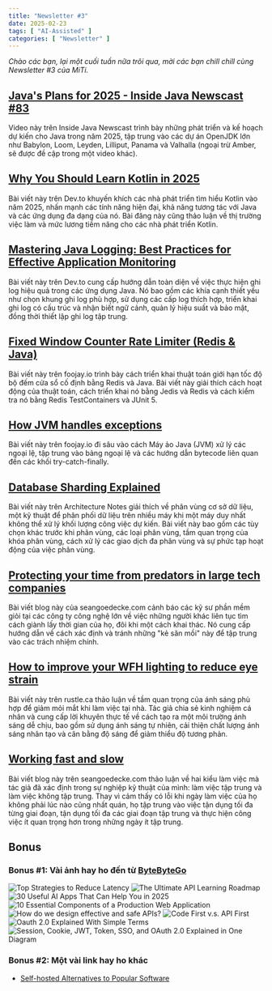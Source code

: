 ```yaml
---
title: "Newsletter #3"
date: 2025-02-23
tags: [ "AI-Assisted" ]
categories: [ "Newsletter" ]
---
```


<i>
Chào các bạn, lại một cuối tuần nữa trôi qua, mời các bạn chill chill cùng Newsletter #3 của MiTi.
</i>

## [Java's Plans for 2025 - Inside Java Newscast #83](https://www.youtube.com/watch?v=y26XGt8d_kI)

Video này trên Inside Java Newscast trình bày những phát triển và kế hoạch dự kiến cho Java trong năm 2025, tập trung vào các dự án OpenJDK lớn như Babylon, Loom, Leyden, Lilliput, Panama và Valhalla (ngoại trừ Amber, sẽ được đề cập trong một video khác).

## [Why You Should Learn Kotlin in 2025](https://dev.to/empiree/why-you-should-learn-kotlin-in-2025-47g0)

Bài viết này trên Dev.to khuyến khích các nhà phát triển tìm hiểu Kotlin vào năm 2025, nhấn mạnh các tính năng hiện đại, khả năng tương tác với Java và các ứng dụng đa dạng của nó. Bài đăng này cũng thảo luận về thị trường việc làm và mức lương tiềm năng cho các nhà phát triển Kotlin.

## [Mastering Java Logging: Best Practices for Effective Application Monitoring](hhttps://dev.to/aaravjoshi/mastering-java-logging-best-practices-for-effective-application-monitoring-20h7)

Bài viết này trên Dev.to cung cấp hướng dẫn toàn diện về việc thực hiện ghi log hiệu quả trong các ứng dụng Java. Nó bao gồm các khía cạnh thiết yếu như chọn khung ghi log phù hợp, sử dụng các cấp log thích hợp, triển khai ghi log có cấu trúc và nhận biết ngữ cảnh, quản lý hiệu suất và bảo mật, đồng thời thiết lập ghi log tập trung.

## [Fixed Window Counter Rate Limiter (Redis & Java)](https://foojay.io/today/fixed-window-counter-rate-limiter-redis-java/)

Bài viết này trên foojay.io trình bày cách triển khai thuật toán giới hạn tốc độ bộ đếm cửa sổ cố định bằng Redis và Java. Bài viết này giải thích cách hoạt động của thuật toán, cách triển khai nó bằng Jedis và Redis và cách kiểm tra nó bằng Redis TestContainers và JUnit 5.

## [How JVM handles exceptions](https://foojay.io/today/how-jvm-handles-exceptions/)

Bài viết này trên foojay.io đi sâu vào cách Máy ảo Java (JVM) xử lý các ngoại lệ, tập trung vào bảng ngoại lệ và các hướng dẫn bytecode liên quan đến các khối try-catch-finally.

## [Database Sharding Explained](https://architecturenotes.co/p/database-sharding-explained)

Bài viết này trên Architecture Notes giải thích về phân vùng cơ sở dữ liệu, một kỹ thuật để phân phối dữ liệu trên nhiều máy khi một máy duy nhất không thể xử lý khối lượng công việc dự kiến. Bài viết này bao gồm các tùy chọn khác trước khi phân vùng, các loại phân vùng, tầm quan trọng của khóa phân vùng, cách xử lý các giao dịch đa phân vùng và sự phức tạp hoạt động của việc phân vùng.

## [Protecting your time from predators in large tech companies](https://www.seangoedecke.com/predators/)

Bài viết blog này của seangoedecke.com cảnh báo các kỹ sư phần mềm giỏi tại các công ty công nghệ lớn về việc những người khác liên tục tìm cách giành lấy thời gian của họ, đôi khi một cách khai thác. Nó cung cấp hướng dẫn về cách xác định và tránh những "kẻ săn mồi" này để tập trung vào các trách nhiệm chính.

## [How to improve your WFH lighting to reduce eye strain](https://rustle.ca/posts/articles/work-from-home-lighting)

Bài viết này trên rustle.ca thảo luận về tầm quan trọng của ánh sáng phù hợp để giảm mỏi mắt khi làm việc tại nhà. Tác giả chia sẻ kinh nghiệm cá nhân và cung cấp lời khuyên thực tế về cách tạo ra một môi trường ánh sáng dễ chịu, bao gồm sử dụng ánh sáng tự nhiên, cải thiện chất lượng ánh sáng nhân tạo và cân bằng độ sáng để giảm thiểu độ tương phản.

## [Working fast and slow](https://www.seangoedecke.com/working-fast-and-slow/)

Bài viết blog này trên seangoedecke.com thảo luận về hai kiểu làm việc mà tác giả đã xác định trong sự nghiệp kỹ thuật của mình: làm việc tập trung và làm việc không tập trung. Thay vì cảm thấy có lỗi khi ngày làm việc của họ không phải lúc nào cũng nhất quán, họ tập trung vào việc tận dụng tối đa từng giai đoạn, tận dụng tối đa các giai đoạn tập trung và thực hiện công việc ít quan trọng hơn trong những ngày ít tập trung.

## Bonus

### Bonus #1: Vài ảnh hay ho đến từ [ByteByteGo](https://bytebytego.com/)

![Top Strategies to Reduce Latency](img/fe9062b4-fd0e-4530-8e20-eea854b8490e_2250x2814.png)
![The Ultimate API Learning Roadmap](img/9c309ad3-78a8-4511-a6f2-e69c06d5c500_1280x1566.gif)
![30 Useful AI Apps That Can Help You in 2025](img/8eb12e04-e90d-43e6-a102-dda8bcc24756_1280x1532.gif)
![10 Essential Components of a Production Web Application](img/a44f9f4b-193d-484e-bbf1-169751104380_1280x1568.gif)
![How do we design effective and safe APIs?](img/7fb7334f-535e-464a-a513-0e4c76ebc329_1334x1536.jpg)
![Code First v.s. API First](img/a44f9f4b-193d-484e-bbf1-169751104380_1280x1568.gif)
![Oauth 2.0 Explained With Simple Terms](img/e64796b4-03d1-4b0f-a60f-999505f15aeb_1280x1661.jpg)
![Session, Cookie, JWT, Token, SSO, and OAuth 2.0 Explained in One Diagram](img/c1155e03-c3dc-4192-8e05-e6b87dc6a574_1280x1664.gif)

### Bonus #2: Một vài link hay ho khác

- [Self-hosted Alternatives to Popular Software](https://openalternative.co/self-hosted)
